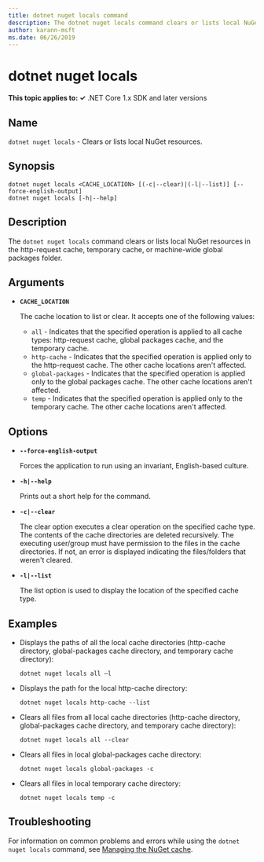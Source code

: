 ```yaml
---
title: dotnet nuget locals command
description: The dotnet nuget locals command clears or lists local NuGet resources such as http-request cache, temporary cache, or machine-wide global packages folder.
author: karann-msft
ms.date: 06/26/2019
---
```

# dotnet nuget locals

**This topic applies to: ✓** .NET Core 1.x SDK and later versions

<!-- todo: uncomment when all CLI commands are reviewed
[!INCLUDE [topic-appliesto-net-core-all](../../../includes/topic-appliesto-net-core-all.md)]
-->

## Name

`dotnet nuget locals` - Clears or lists local NuGet resources.

## Synopsis

```
dotnet nuget locals <CACHE_LOCATION> [(-c|--clear)|(-l|--list)] [--force-english-output]
dotnet nuget locals [-h|--help]
```

## Description

The `dotnet nuget locals` command clears or lists local NuGet resources in the http-request cache, temporary cache, or machine-wide global packages folder.

## Arguments

* **`CACHE_LOCATION`**

  The cache location to list or clear. It accepts one of the following values:

  * `all` - Indicates that the specified operation is applied to all cache types: http-request cache, global packages cache, and the temporary cache.
  * `http-cache` - Indicates that the specified operation is applied only to the http-request cache. The other cache locations aren't affected.
  * `global-packages` - Indicates that the specified operation is applied only to the global packages cache. The other cache locations aren't affected.
  * `temp` - Indicates that the specified operation is applied only to the temporary cache. The other cache locations aren't affected.

## Options

* **`--force-english-output`**

  Forces the application to run using an invariant, English-based culture.

* **`-h|--help`**

  Prints out a short help for the command.

* **`-c|--clear`**

  The clear option executes a clear operation on the specified cache type. The contents of the cache directories are deleted recursively. The executing user/group must have permission to the files in the cache directories. If not, an error is displayed indicating the files/folders that weren't cleared.

* **`-l|--list`**

  The list option is used to display the location of the specified cache type.

## Examples

* Displays the paths of all the local cache directories (http-cache directory, global-packages cache directory, and temporary cache directory):

  ```console
  dotnet nuget locals all –l
  ```

* Displays the path for the local http-cache directory:

  ```console
  dotnet nuget locals http-cache --list
  ```

* Clears all files from all local cache directories (http-cache directory, global-packages cache directory, and temporary cache directory):

  ```console
  dotnet nuget locals all --clear
  ```

* Clears all files in local global-packages cache directory:

  ```console
  dotnet nuget locals global-packages -c
  ```

* Clears all files in local temporary cache directory:

  ```console
  dotnet nuget locals temp -c
  ```

## Troubleshooting

For information on common problems and errors while using the `dotnet nuget locals` command, see [Managing the NuGet cache](/nuget/consume-packages/managing-the-nuget-cache).

